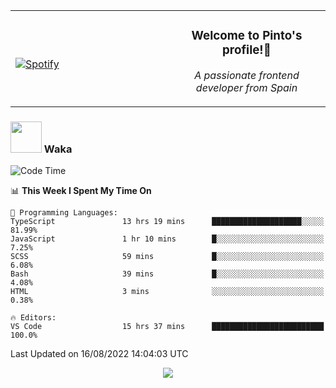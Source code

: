 <table width="100%" align="center"> 
  <tr>
  <td width="50%">
      
&nbsp; <br> [![Spotify](https://novatorem-zeta-rust.vercel.app/api/spotify)](https://open.spotify.com/user/novatorem-zeta-rust)

  </td>
  <td width="50%">
    <h3 align="center">Welcome to Pinto's profile!👋</h3>
    <p align="center"><em>A passionate frontend developer from Spain</em></p>
  </td>
  </table>

### <img src="https://media.giphy.com/media/VgCDAzcKvsR6OM0uWg/giphy.gif" width="50"> Waka

  <!--START_SECTION:waka-->
![Code Time](http://img.shields.io/badge/Code%20Time-54%20hrs%2051%20mins-blue)

📊 **This Week I Spent My Time On** 

```text
💬 Programming Languages: 
TypeScript               13 hrs 19 mins      ████████████████████░░░░░   81.99% 
JavaScript               1 hr 10 mins        █░░░░░░░░░░░░░░░░░░░░░░░░   7.25% 
SCSS                     59 mins             █░░░░░░░░░░░░░░░░░░░░░░░░   6.08% 
Bash                     39 mins             █░░░░░░░░░░░░░░░░░░░░░░░░   4.08% 
HTML                     3 mins              ░░░░░░░░░░░░░░░░░░░░░░░░░   0.38%

🔥 Editors: 
VS Code                  15 hrs 37 mins      █████████████████████████   100.0%

```


 Last Updated on 16/08/2022 14:04:03 UTC
<!--END_SECTION:waka-->

<div align="center">
<img src="https://github-readme-stats-gilt-tau.vercel.app/api/top-langs/?username=pinto-hub&layout=compact&theme=dracula" />
</div>
